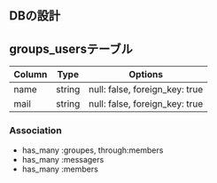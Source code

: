 ## DBの設計

## groups_usersテーブル

|Column|Type|Options|
|------|----|-------|
|name|string|null: false, foreign_key: true|
|mail|string|null: false, foreign_key: true|

### Association
- has_many :groupes, through:members
- has_many :messagers
- has_many :members
